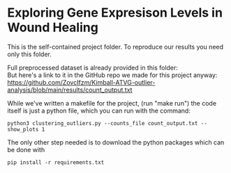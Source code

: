 # Exploring Gene Expresison Levels in Wound Healing  
This is the self-contained project folder. To reproduce our results you need only this folder.  

Full preprocessed dataset is already provided in this folder:  
But here's a link to it in the GitHub repo we made for this project anyway:  
https://github.com/ZovcIfzm/Kimball-ATVG-outlier-analysis/blob/main/results/count_output.txt  

While we've written a makefile for the project, (run "make run") the code itself is just a python file, which you can run with the command:  

``python3 clustering_outliers.py --counts_file count_output.txt --show_plots 1``  

The only other step needed is to download the python packages which can be done with  

``pip install -r requirements.txt``  